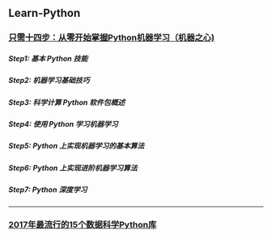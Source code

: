 ## Learn-Python
### [只需十四步：从零开始掌握Python机器学习（机器之心)](https://mp.weixin.qq.com/s?__biz=MzA3MzI4MjgzMw==&mid=2650724242&idx=1&sn=703d242700e29813d6c482daf6b211c5&chksm=871b13ecb06c9afa28f8aad729496620078985e4eae8a1296fc407dbd70c1d70fabb3b2817fa&scene=21#wechat_redirect)
##### Step1: 基本 Python 技能
##### Step2: 机器学习基础技巧 
##### Step3: 科学计算 Python 软件包概述
##### Step4: 使用 Python 学习机器学习
##### Step5: Python 上实现机器学习的基本算法
##### Step6: Python 上实现进阶机器学习算法
##### Step7: Python 深度学习


*****
### [2017年最流行的15个数据科学Python库](https://mp.weixin.qq.com/s?__biz=MzA3MzI4MjgzMw==&mid=2650726730&idx=2&sn=89d176a782875afaafc69dd40cbee006&chksm=871b2534b06cac22a9235168a8d8867b97f795d2fba4435a2c7ec18b1039703903e4a79560bd&scene=21#wechat_redirect)
